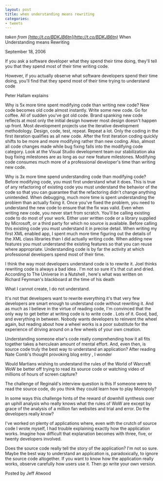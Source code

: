 ```yaml
---
layout: post
title: when understanding means rewriting
categories:
- tweets
---
```

*taken from [http://t.co/BDKJB6tn](http://t.co/BDKJB6tn)*
When Understanding means Rewriting

September 18, 2006

If you ask a software developer what they spend their time doing, they'll tell you that they spend most of their time writing code.

However, if you actually observe what software developers spend their time doing, you'll find that they spend most of their time trying to understand code

Peter Hallam explains 

Why is 5x more time spent modifying code than writing new code? New code becomes old code almost instantly. Write some new code. Go for coffee. All of sudden you've got old code. Brand spanking new code reflects at most only the initial design however most design doesn't happen up front. Most development projects use the iterative development methodology. Design, code, test, repeat. Repeat a lot. Only the coding in the first iteration qualifies as all new code. After the first iteration coding quickly shifts to be more and more modifying rather than new coding. Also, almost all code changes made while bug fixing falls into the modifying code category. Look at the Visual Studio development team our stabilization aka bug fixing milestones are as long as our new feature milestones. Modifying code consumes much more of a professional developer's time than writing new code.

Why is 3x more time spend understanding code than modifying code? Before modifying code, you must first understand what it does. This is true of any refactoring of existing code  you must understand the behavior of the code so that you can guarantee that the refactoring didn't change anything unintended. When debugging, much more time is spent understanding the problem than actually fixing it. Once you've fixed the problem, you need to understand the new code to ensure that the fix was valid. Even when writing new code, you never start from scratch. You'll be calling existing code to do most of your work. Either user written code or a library supplied by Microsoft, or a third party for which no source is available. Before calling this existing code you must understand it in precise detail. When writing my first XML enabled app, I spent much more time figuring out the details of the XML class libraries than I did actually writing code. When adding new features you must understand the existing features so that you can reuse where appropriate. Understanding code is by far the activity at which professional developers spend most of their time.

I think the way most developers understand code is to rewrite it. Joel thinks rewriting code is always a bad idea . I'm not so sure it's that cut and dried. According to The Universe in a Nutshell , here's what was written on Richard Feynman's blackboard at the time of his death

What I cannot create, I do not understand.

It's not that developers want to rewrite everything it's that very few developers are smart enough to understand code without rewriting it. And as much as I believe in the virtue of reading code, I'm convinced that the only way to get better at writing code is to write code . Lots of it. Good, bad, and everything in between. Nobody wants developers to reinvent the wheel again, but reading about how a wheel works is a poor substitute for the experience of driving around on a few wheels of your own creation.

Understanding someone else's code really comprehending how it all fits together takes a herculean amount of mental effort. And, even then, is source code truly the best way to understand an application? After reading Nate Comb's thought provoking blog entry , I wonder

Would Martians wishing to understand the rules of the World of Warcraft WoW be better off trying to read its source code or watching video of millions of hours of screen capture?

The challenge of Reginald's interview question is this If someone were to read the source code, do you think they could learn how to play Monopoly?

In some ways this challenge hints of the reward of downhill synthesis over an uphill analysis  who really knows what the rules of WoW are except by grace of the analysis of a million fan websites and trial and error.  Do the developers really know?

I've worked on plenty of applications where, even with the crutch of source code I wrote myself, I had trouble explaining exactly how the application works. Imagine how difficult that explanation becomes with three, five, or twenty developers involved.

Does the source code really tell the story of the application? I'm not so sure. Maybe the best way to understand an application is, paradoxically, to ignore the source code altogether. If you want to know how the application really works, observe carefully how users use it. Then go write your own version.

Posted by Jeff Atwood

